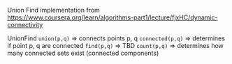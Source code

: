 Union Find implementation from https://www.coursera.org/learn/algorithms-part1/lecture/fjxHC/dynamic-connectivity

UnionFind
`union(p,q)` => connects points p, q
`connected(p,q)` => determines if point p, q are connected
`find(p,q)` => TBD
`count(p,q)` => determines how many connected sets exist (connected components)
